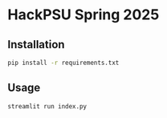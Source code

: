 # HackPSU Spring 2025

## Installation

```bash
pip install -r requirements.txt
```

## Usage

```bash
streamlit run index.py
```
